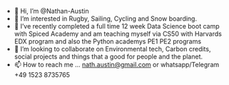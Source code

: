 - 👋 Hi, I’m @Nathan-Austin
- 👀 I’m interested in Rugby, Sailing, Cycling and Snow boarding.
- 🌱 I’ve recently completed a full time 12 week Data Science boot camp with Spiced Academy and am teaching myself via CS50 with Harvards EDX program and also the Python academys PE1 PE2 programs
- 💞️ I’m looking to collaborate on Environmental tech, Carbon credits, social projects and things that a good for people and the planet.
- 📫 How to reach me ... nath.austin@gmail.com or whatsapp/Telegram +49 1523 8735765

<!---
Nathan-Austin/Nathan-Austin is a ✨ special ✨ repository because its `README.md` (this file) appears on your GitHub profile.
You can click the Preview link to take a look at your changes.
--->
